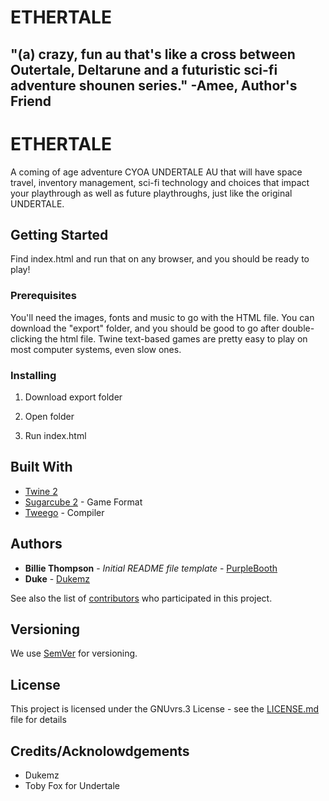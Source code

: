 # ETHERTALE
## "(a) crazy, fun au that's like a cross between Outertale, Deltarune and a futuristic sci-fi adventure shounen series." -Amee, Author's Friend

# ETHERTALE

A coming of age adventure CYOA UNDERTALE AU that will have space travel, inventory management, sci-fi technology and choices that impact your playthrough as well as future playthroughs, just like the original UNDERTALE.

## Getting Started

Find index.html and run that on any browser, and you should be ready to play!

### Prerequisites

You'll need the images, fonts and music to go with the HTML file. You can download the "export" folder, and you should be good to go after double-clicking the html file. Twine text-based games are pretty easy to play on most computer systems, even slow ones.

### Installing

1. Download export folder

2. Open folder

3. Run index.html

## Built With

* [Twine 2](http://twinery.org)
* [Sugarcube 2](https://www.motoslave.net/sugarcube/2/) - Game Format
* [Tweego](http://www.motoslave.net/tweego/docs/#introduction) - Compiler

## Authors

* **Billie Thompson** - *Initial README file template* - [PurpleBooth](https://github.com/PurpleBooth)
* **Duke** - [Dukemz](https://github.com/Dukemz)

See also the list of [contributors](https://github.com/Techy-girl/ETHERTALE/contributors) who participated in this project.

## Versioning

We use [SemVer](http://semver.org/) for versioning.

## License

This project is licensed under the GNUvrs.3 License - see the [LICENSE.md](https://github.com/Techy-girl/ETHERTALE/LICENSE.md) file for details

## Credits/Acknolowdgements

* Dukemz
* Toby Fox for Undertale
